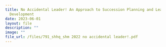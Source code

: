 ```yaml
---
title: No Accidental Leader! An Approach to Succession Planning and Leadership
  Development
date: 2023-06-01
layout: file
description: ""
image: ""
file_url: /files/791_shhq_shm 2022 no accidental leader!.pdf
---
```

